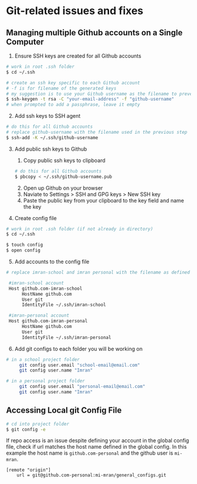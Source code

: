 # Git-related issues and fixes

## Managing multiple Github accounts on a Single Computer

1. Ensure SSH keys are created for all Github accounts
```bash
# work in root .ssh folder
$ cd ~/.ssh

# create an ssh key specific to each Github account
# -f is for filename of the generated keys
# my suggestion is to use your Github username as the filename to prevent confusion
$ ssh-keygen -t rsa -C "your-email-address" -f "github-username"
# when prompted to add a passphrase, leave it empty
```

2. Add ssh keys to SSH agent
```bash
# do this for all Github accounts
# replace github-username with the filename used in the previous step
$ ssh-add -K ~/.ssh/github-username
```

3. Add public ssh keys to Github

    1. Copy public ssh keys to clipboard
    ```bash
    # do this for all Github accounts
    $ pbcopy < ~/.ssh/github-username.pub
    ```

    2. Open up Github on your browser
    3. Naviate to Settings > SSH and GPG keys > New SSH key
    4. Paste the public key from your clipboard to the key field and name the key

4. Create config file
```bash
# work in root .ssh folder (if not already in directory)
$ cd ~/.ssh

$ touch config
$ open config
```

5. Add accounts to the config file
```bash
# replace imran-school and imran personal with the filename as defined in Step 2

 #imran-school account
 Host github.com-imran-school
      HostName github.com
      User git
      IdentityFile ~/.ssh/imran-school

 #imran-personal account
 Host github.com-imran-personal
      HostName github.com
      User git
      IdentityFile ~/.ssh/imran-personal
```

6. Add git configs to each folder you will be working on
```bash
# in a school project folder
     git config user.email "school-email@email.com"
     git config user.name "Imran"

# in a personal project folder
     git config user.email "personal-email@email.com"
     git config user.name "Imran"
```

## Accessing Local git Config File

```bash
# cd into project folder
$ git config -e
```

If repo access is an issue despite defining your account in the global config file, check if url matches the host name defined in the global config. In this example the host name is `github.com-personal` and the github user is `mi-mran`.

```
[remote "origin"]
	url = git@github.com-personal:mi-mran/general_configs.git
```